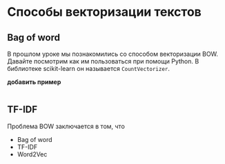 # Способы векторизации текстов

## Bag of word

В прошлом уроке мы познакомились со способом векторизации BOW. Давайте посмотрим как им пользоваться при помощи Python. В библиотеке scikit-learn он называется `CountVectorizer`.

**добавить пример**

```python

```

## TF-IDF

Проблема BOW заключается в том, что 
  - Bag of word
  - TF-IDF
  - Word2Vec